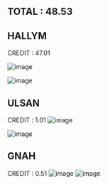 ## TOTAL : 48.53

## HALLYM
CREDIT : 47.01

![image](https://user-images.githubusercontent.com/52474199/219312857-d56f1dbf-774d-47d1-9a9f-e7e19990bc8f.png)

![image](https://user-images.githubusercontent.com/52474199/219312910-72396579-2a47-4ffe-9dd9-3fdb0ba85fdf.png)

## ULSAN
CREDIT : 1.01
![image](https://user-images.githubusercontent.com/52474199/219313260-a58a37a6-6f28-467f-abd7-5cd4ad8060b8.png)

![image](https://user-images.githubusercontent.com/52474199/219313306-2798dc44-3354-4777-bf36-63725e8c70a5.png)


## GNAH
CREDIT : 0.51
![image](https://user-images.githubusercontent.com/52474199/219313557-fc39daab-41b5-4262-a2ee-6732b83ba026.png)
![image](https://user-images.githubusercontent.com/52474199/219313613-62af73b4-f048-4cb4-952e-d085e1a3069e.png)


